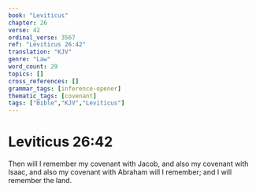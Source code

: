 ```yaml
---
book: "Leviticus"
chapter: 26
verse: 42
ordinal_verse: 3567
ref: "Leviticus 26:42"
translation: "KJV"
genre: "Law"
word_count: 29
topics: []
cross_references: []
grammar_tags: [inference-opener]
thematic_tags: [covenant]
tags: ["Bible","KJV","Leviticus"]
---
```


# Leviticus 26:42

Then will I remember my covenant with Jacob, and also my covenant with Isaac, and also my covenant with Abraham will I remember; and I will remember the land.
